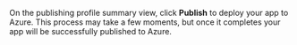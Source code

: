 On the publishing profile summary view, click **Publish** to deploy your app to Azure.  This process may take a few moments, but once it completes your app will be successfully published to Azure.